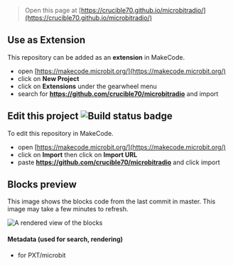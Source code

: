 
> Open this page at [https://crucible70.github.io/microbitradio/](https://crucible70.github.io/microbitradio/)

## Use as Extension

This repository can be added as an **extension** in MakeCode.

* open [https://makecode.microbit.org/](https://makecode.microbit.org/)
* click on **New Project**
* click on **Extensions** under the gearwheel menu
* search for **https://github.com/crucible70/microbitradio** and import

## Edit this project ![Build status badge](https://github.com/crucible70/microbitradio/workflows/MakeCode/badge.svg)

To edit this repository in MakeCode.

* open [https://makecode.microbit.org/](https://makecode.microbit.org/)
* click on **Import** then click on **Import URL**
* paste **https://github.com/crucible70/microbitradio** and click import

## Blocks preview

This image shows the blocks code from the last commit in master.
This image may take a few minutes to refresh.

![A rendered view of the blocks](https://github.com/crucible70/microbitradio/raw/master/.github/makecode/blocks.png)

#### Metadata (used for search, rendering)

* for PXT/microbit
<script src="https://makecode.com/gh-pages-embed.js"></script><script>makeCodeRender("{{ site.makecode.home_url }}", "{{ site.github.owner_name }}/{{ site.github.repository_name }}");</script>
